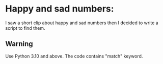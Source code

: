 # Happy and sad numbers:

I saw a short clip about happy and sad numbers then I decided to write a script to find them.

## Warning

Use Python 3.10 and above.
The code contains "match" keyword.
